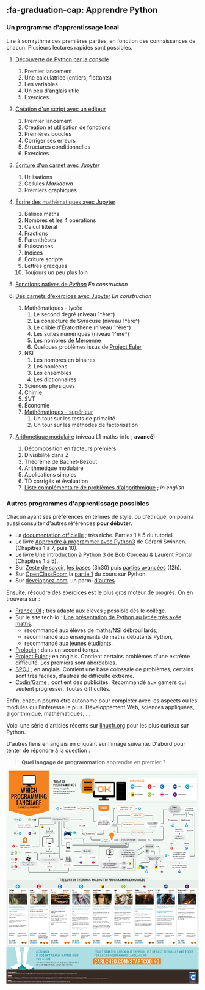 ## :fa-graduation-cap: Apprendre Python

### Un programme d'apprentissage local

Lire à son rythme ces premières parties, en fonction des connaissances de chacun.
Plusieurs lectures rapides sont possibles.

1. [Découverte de Python par la console](../Python-Console/Python-Console.html)
   1. Premier lancement
   1. Une calculatrice (entiers, flottants)
   1. Les variables
   1. Un peu d'anglais utile
   1. Exercices
1. [Création d'un script avec un éditeur](../Python-Editeur/Python-Editeur.html)
   1. Premier lancement
   1. Création et utilisation de fonctions
   1. Premières boucles
   1. Corriger ses erreurs
   1. Structures conditionnelles
   1. Exercices
1. [Écriture d'un carnet avec *Jupyter*](../Python-Carnets/Python-Jupyter-1.html)
   1. Utilisations
   1. Cellules *Markdown*
   1. Premiers graphiques
1. [Écrire des mathématiques avec Jupyter](https://mybinder.org/v2/gh/FranckCHAMBON/Python-Lycee/master?filepath=Python-Carnets%2FJupyter-math.ipynb)
   1. Balises maths
   1. Nombres et les 4 opérations
   1. Calcul littéral
   1. Fractions
   1. Parenthèses
   1. Puissances
   1. Indices
   1. Écriture scripte
   1. Lettres grecques
   1. Toujours un peu plus loin

1. [Fonctions natives de *Python*]()
*En construction*

1. [Des carnets d'exercices avec Jupyter]()
*En construction*
   1. Mathématiques - lycée
      1. Le second degré (niveau 1^ère^)
      1. La conjecture de Syracuse (niveau 1^ère^)
      1. Le crible d'Ératosthène (niveau 1^ère^)
      1. Les suites numériques (niveau 1^ère^)
      1. Les nombres de Mersenne
      1. Quelques problèmes issus de [Project Euler](https://projecteuler.net/)
   1. NSI
      1. Les nombres en binaires
      1. Les booléens
      1. Les ensembles
      1. Les dictionnaires
   1. Sciences physiques
   1. Chimie
   1. SVT
   1. Économie
   1. [Mathématiques - supérieur](https://mybinder.org/v2/gh/FranckCHAMBON/Python-Lycee/master?filepath=Carnets%2Fmaths%2FSommaire.ipynb)
      1. Un tour sur les tests de primalité
      2. Un tour sur les méthodes de factorisation
1. [Arithmétique modulaire](https://mybinder.org/v2/gh/FranckCHAMBON/L1-Math-Info---Arith/master?filepath=Sommaire.ipynb) (niveau L1 maths-info ; **avancé**)
    1. Décomposition en facteurs premiers
    1. Divisibilité dans Z
    1. Théorème de Bachet-Bézout
    1. Arithmétique modulaire
    1. Applications simples
    1. TD corrigés et évaluation
    1. [Liste complémentaire de problèmes d'algorithmique](https://www.spoj.com/problems/FRANCKY/) ; *in english*

### Autres programmes d'apprentissage possibles

Chacun ayant ses préférences en termes de style, ou d'éthique, on pourra aussi consulter d'autres références **pour débuter**.

- La [documentation officielle](https://docs.python.org/fr/3/) ; très riche. Parties 1 à 5 du tutoriel.
- Le livre [Apprendre à programmer avec Python3](https://inforef.be/swi/download/apprendre_python3_5.pdf) de Gérard Swinnen. (Chapitres 1 à 7, puis 10).
- Le livre [Une introduction à Python 3](https://perso.limsi.fr/pointal/_media/python:cours:courspython3.pdf) de Bob Cordeau & Laurent Pointal (Chapitres 1 à 5).
- Sur [Zeste de savoir](https://zestedesavoir.com/), [les bases](https://zestedesavoir.com/tutoriels/799/apprendre-a-programmer-avec-python-3/) (3h30) puis [parties avancées](https://zestedesavoir.com/tutoriels/954/notions-de-python-avancees/) (12h).
- Sur [OpenClassRoom](https://openclassrooms.com/fr/) la [partie 1](https://openclassrooms.com/fr/courses/235344-apprenez-a-programmer-en-python) du cours sur Python.
- Sur [developpez.com](https://flossmanuals.developpez.com/tutoriels/debuter/initiation-python/), un parmi [d'autres](https://python.developpez.com/cours/).

Ensuite, résoudre des exercices est le plus gros moteur de progrès. On en trouvera sur :

- [France IOI](http://france-ioi.org) ; très adapté aux élèves ; possible dès le collège.
- Sur le site tech⋅io : [Une présentation de Python au lycée très axée maths]((https://tech.io/playgrounds/17176/recueil-dexercices-pour-apprendre-python-au-lycee/presentation-2)).
  - recommandé aux élèves de maths/NSI débrouillards,
  - recommandé aux enseignants de maths débutants Python,
  - recommandé aux jeunes étudiants.
- [Prologin](https://prologin.org/) ; dans un second temps.
- [Project Euler](https://projecteuler.net/) ; en anglais. Contient certains problèmes d'une extrême difficulté. Les premiers sont abordables.
- [SPOJ](https://www.spoj.com/) ; en anglais. Contient une base colossale de problèmes, certains sont très faciles, d'autres de difficulté extrême.
- [Codin'Game](https://www.codingame.com/start) ; contient des publicités. Recommandé aux gamers qui veulent progresser. Toutes difficultés.

Enfin, chacun pourra être autonome pour compléter avec les aspects ou les modules qui l'intéresse le plus. Développement Web, sciences appliquées, algorithmique, mathématiques, ...

Voici une série d'articles récents sur [linuxfr.org](https://linuxfr.org/news/python-pour-la-rentree-2019-partie-1) pour les plus curieux sur Python.

D'autres liens en anglais en cliquant sur l'image suivante. D'abord pour tenter de répondre à la question :
> **Quel langage de programmation** apprendre en premier ?

[![](../assets/choix-langage.png)](http://carlcheo.com/startcoding)

